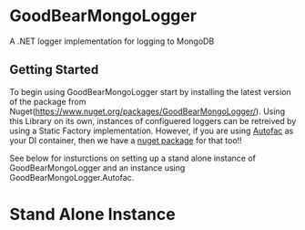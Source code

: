 # GoodBearMongoLogger
A .NET logger implementation for logging to MongoDB

## Getting Started
To begin using GoodBearMongoLogger start by installing the latest version of the package from Nuget(https://www.nuget.org/packages/GoodBearMongoLogger/). Using this Library on its own, instances of configuered loggers can be retreived by using a Static Factory implementation. However, if you are using [Autofac](https://autofac.org/) as your DI container, then we have a [nuget package](https://www.nuget.org/packages/GoodBearMongoLogger.Autofac) for that too!! 

See below for insturctions on setting up a stand alone instance of GoodBearMongoLogger and an instance using GoodBearMongoLogger.Autofac.

# Stand Alone Instance

